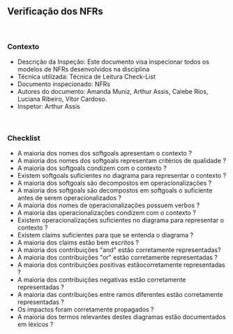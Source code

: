 ## **Verificação dos NFRs**

<br />

### Contexto


- Descrição da Inspeção: Este documento visa inspecionar todos os modelos de NFRs desenvolvidos na disciplina
- Técnica utilizada: Técnica de Leitura Check-List
- Documento inspecionado: NFRs
- Autores do documento: Amanda Muniz, Arthur Assis, Calebe Rios, Luciana Ribeiro, Vítor Cardoso.
- Inspetor: Arthur Assis

<br />

### Checklist

- A maioria dos nomes dos softgoals apresentam o contexto ?
- A maioria dos nomes dos softgoals representam critérios de qualidade ?
- A maioria dos softgoals condizem com o contexto ?
- Existem softgoals suficientes no diagrama para representar o contexto ?
- A maioria dos softgoals são decompostos em operacionalizações ?
- A maioria dos softgoals são decompostos em softgoals o suficiente antes de serem operacionalizados ?
- A maioria dos nomes de operacionalizações possuem verbos ?
- A maioria das operacionalizações condizem com o contexto ?
- Existem operacionalizações suficientes no diagrama para representar o contexto ?
- Existem claims suficientes para que se entenda o diagrama ?
- A maioria dos claims estão bem escritos ?
- A maioria dos contribuições "and" estão corretamente representadas?
- A maioria dos contribuições "or" estão corretamente representadas ?
- A maioria dos contribuições positivas estãocorretamente representadas ?
- A maioria dos contribuições negativas estão corretamente representadas ?
- A maioria das contribuições entre ramos diferentes estão corretamente representadas ?
- Os impactos foram corretamente propagados ?
- A maioria dos termos relevantes destes diagramas estão documentados em léxicos ?


